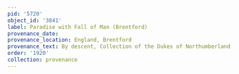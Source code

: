 ```yaml
---
pid: '5720'
object_id: '3841'
label: Paradise with Fall of Man (Brentford)
provenance_date:
provenance_location: England, Brentford
provenance_text: By descent, Collection of the Dukes of Northumberland, Syon House
order: '1920'
collection: provenance
---
```

